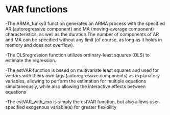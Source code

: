 # VAR functions

-The ARMA_funky3 function generates an ARMA process with the specified AR (autoregressive component) and MA (moving-average component) characteristics, as well as the duration.The number of components of AR and MA can be specified without any limit (of course, as long as it holds in memory and does not overflow).

-The OLSregression function utilizes ordinary-least squares (OLS) to estimate the regression. 

-The estVAR function is based on multivariate least squares and used for vectors with theirs own lags (autoregressive components) as explanatory variables, allowing to perform the estimation for multiple equations simultaneously, while also allowing the interactive effects between equations

-The estVAR_with_exo is simply the estVAR function, but also allows user-specified exogenous variable(s) for greater flexibility
